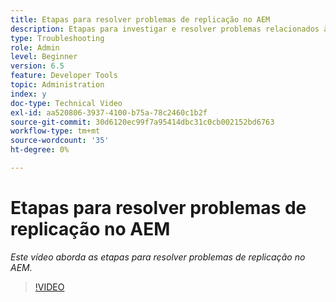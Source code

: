 ```yaml
---
title: Etapas para resolver problemas de replicação no AEM
description: Etapas para investigar e resolver problemas relacionados à replicação
type: Troubleshooting
role: Admin
level: Beginner
version: 6.5
feature: Developer Tools
topic: Administration
index: y
doc-type: Technical Video
exl-id: aa520806-3937-4100-b75a-78c2460c1b2f
source-git-commit: 30d6120ec99f7a95414dbc31c0cb002152bd6763
workflow-type: tm+mt
source-wordcount: '35'
ht-degree: 0%

---
```


# Etapas para resolver problemas de replicação no AEM

*Este vídeo aborda as etapas para resolver problemas de replicação no AEM.*

>[!VIDEO](https://video.tv.adobe.com/v/335471?quality=12&learn=on)
